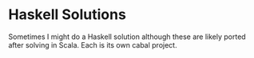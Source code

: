 # Haskell Solutions

Sometimes I might do a Haskell solution although these are likely ported after solving in Scala. Each is its own cabal project.